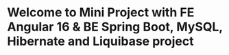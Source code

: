 # Welcome to Mini Project with FE Angular 16 & BE Spring Boot, MySQL, Hibernate and Liquibase project